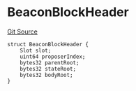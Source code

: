 # BeaconBlockHeader
[Git Source](https://github.com/lidofinance/community-staking-module/blob/efc92ba178845b0562e369d8d71b585ba381ab86/src/lib/Types.sol)


```solidity
struct BeaconBlockHeader {
    Slot slot;
    uint64 proposerIndex;
    bytes32 parentRoot;
    bytes32 stateRoot;
    bytes32 bodyRoot;
}
```

